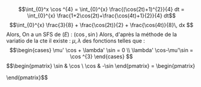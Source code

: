 $$\int_{0}^x \cos ^{4} = \int_{0}^{x} \frac{(\cos(2t)+1)^{2}}{4} dt =   \int_{0}^{x} \frac{1+2\cos(2t)+\frac{\cos(4t)+1}{2}}{4} dt$$
$$\int_{0}^{x} \frac{3}{8} + \frac{\cos(2t)}{2} +  \frac{\cos(4t)}{8}\, dx $$
Alors, 
On a un SFS de $(E)$ : $(\cos, \sin)$
Alors, d'après la méthode de la variatio de la cte il existe : $\mu, \lambda$ des fonctions telles que : 
$$\begin{cases}
 \mu' \cos + \lambda' \sin = 0 \\
\lambda' \cos-\mu'\sin  = \cos ^{3}
\end{cases}  $$
$$\begin{pmatrix}
\sin & \cos \\
\cos & -\sin
\end{pmatrix} = \begin{pmatrix}

\end{pmatrix}$$